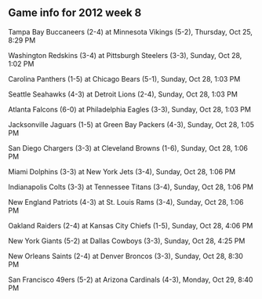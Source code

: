 ## Game info for 2012 week 8
Tampa Bay Buccaneers (2-4) at Minnesota Vikings (5-2), Thursday, Oct 25, 8:29 PM



Washington Redskins (3-4) at Pittsburgh Steelers (3-3), Sunday, Oct 28, 1:02 PM

Carolina Panthers (1-5) at Chicago Bears (5-1), Sunday, Oct 28, 1:03 PM

Seattle Seahawks (4-3) at Detroit Lions (2-4), Sunday, Oct 28, 1:03 PM

Atlanta Falcons (6-0) at Philadelphia Eagles (3-3), Sunday, Oct 28, 1:03 PM

Jacksonville Jaguars (1-5) at Green Bay Packers (4-3), Sunday, Oct 28, 1:05 PM

San Diego Chargers (3-3) at Cleveland Browns (1-6), Sunday, Oct 28, 1:06 PM

Miami Dolphins (3-3) at New York Jets (3-4), Sunday, Oct 28, 1:06 PM

Indianapolis Colts (3-3) at Tennessee Titans (3-4), Sunday, Oct 28, 1:06 PM

New England Patriots (4-3) at St. Louis Rams (3-4), Sunday, Oct 28, 1:06 PM



Oakland Raiders (2-4) at Kansas City Chiefs (1-5), Sunday, Oct 28, 4:06 PM

New York Giants (5-2) at Dallas Cowboys (3-3), Sunday, Oct 28, 4:25 PM



New Orleans Saints (2-4) at Denver Broncos (3-3), Sunday, Oct 28, 8:30 PM



San Francisco 49ers (5-2) at Arizona Cardinals (4-3), Monday, Oct 29, 8:40 PM

